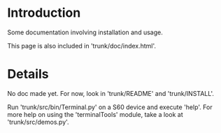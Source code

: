 # Introduction #

Some documentation involving installation and usage.

This page is also included in 'trunk/doc/index.html'.

# Details #

No doc made yet.
For now, look in 'trunk/README' and 'trunk/INSTALL'.

Run 'trunk/src/bin/Terminal.py' on a S60 device and execute 'help'.
For more help on using the 'terminalTools' module, take a look at 'trunk/src/demos.py'.
